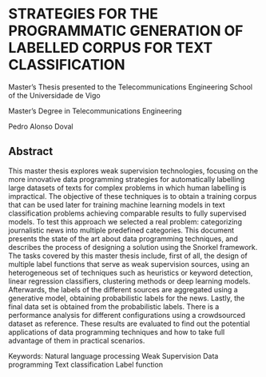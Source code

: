 
# STRATEGIES FOR THE PROGRAMMATIC GENERATION OF LABELLED CORPUS FOR TEXT CLASSIFICATION

Master’s Thesis presented to the Telecommunications Engineering School of the Universidade de Vigo

Master’s Degree in Telecommunications Engineering

Pedro Alonso Doval


## Abstract

This master thesis explores weak supervision technologies, focusing on the more innovative
data programming strategies for automatically labelling large datasets of texts for complex
problems in which human labelling is impractical. The objective of these techniques is
to obtain a training corpus that can be used later for training machine learning models
in text classification problems achieving comparable results to fully supervised models.
To test this approach we selected a real problem: categorizing journalistic news into
multiple predefined categories. This document presents the state of the art about data
programming techniques, and describes the process of designing a solution using the
Snorkel framework. The tasks covered by this master thesis include, first of all, the design
of multiple label functions that serve as weak supervision sources, using an heterogeneous
set of techniques such as heuristics or keyword detection, linear regression classifiers,
clustering methods or deep learning models. Afterwards, the labels of the different sources
are aggregated using a generative model, obtaining probabilistic labels for the news.
Lastly, the final data set is obtained from the probabilistic labels. There is a performance
analysis for different configurations using a crowdsourced dataset as reference. These
results are evaluated to find out the potential applications of data programming techniques
and how to take full advantage of them in practical scenarios.


Keywords:
Natural language processing
Weak Supervision
Data programming
Text classification
Label function